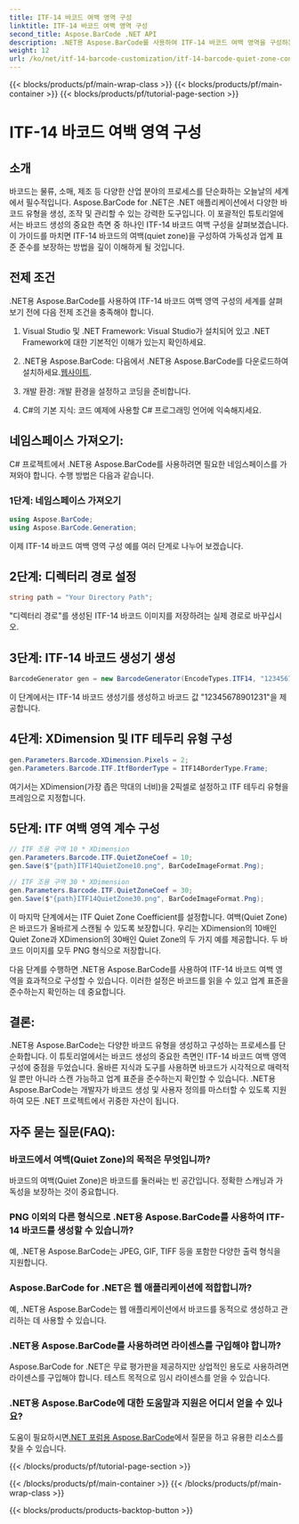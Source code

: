 ```yaml
---
title: ITF-14 바코드 여백 영역 구성
linktitle: ITF-14 바코드 여백 영역 구성
second_title: Aspose.BarCode .NET API
description: .NET용 Aspose.BarCode를 사용하여 ITF-14 바코드 여백 영역을 구성하는 방법을 알아보세요. 쉽게 가독성과 규정 준수를 보장합니다.
weight: 12
url: /ko/net/itf-14-barcode-customization/itf-14-barcode-quiet-zone-configuration/
---
```


{{< blocks/products/pf/main-wrap-class >}}
{{< blocks/products/pf/main-container >}}
{{< blocks/products/pf/tutorial-page-section >}}

# ITF-14 바코드 여백 영역 구성


## 소개

바코드는 물류, 소매, 제조 등 다양한 산업 분야의 프로세스를 단순화하는 오늘날의 세계에서 필수적입니다. Aspose.BarCode for .NET은 .NET 애플리케이션에서 다양한 바코드 유형을 생성, 조작 및 관리할 수 있는 강력한 도구입니다. 이 포괄적인 튜토리얼에서는 바코드 생성의 중요한 측면 중 하나인 ITF-14 바코드 여백 구성을 살펴보겠습니다. 이 가이드를 마치면 ITF-14 바코드의 여백(quiet zone)을 구성하여 가독성과 업계 표준 준수를 보장하는 방법을 깊이 이해하게 될 것입니다.

## 전제 조건

.NET용 Aspose.BarCode를 사용하여 ITF-14 바코드 여백 영역 구성의 세계를 살펴보기 전에 다음 전제 조건을 충족해야 합니다.

1. Visual Studio 및 .NET Framework: Visual Studio가 설치되어 있고 .NET Framework에 대한 기본적인 이해가 있는지 확인하세요.

2.  .NET용 Aspose.BarCode: 다음에서 .NET용 Aspose.BarCode를 다운로드하여 설치하세요.[웹사이트](https://releases.aspose.com/barcode/net/).

3. 개발 환경: 개발 환경을 설정하고 코딩을 준비합니다.

4. C#의 기본 지식: 코드 예제에 사용할 C# 프로그래밍 언어에 익숙해지세요.

## 네임스페이스 가져오기:

C# 프로젝트에서 .NET용 Aspose.BarCode를 사용하려면 필요한 네임스페이스를 가져와야 합니다. 수행 방법은 다음과 같습니다.

### 1단계: 네임스페이스 가져오기

```csharp
using Aspose.BarCode;
using Aspose.BarCode.Generation;
```

이제 ITF-14 바코드 여백 영역 구성 예를 여러 단계로 나누어 보겠습니다.

## 2단계: 디렉터리 경로 설정

```csharp
string path = "Your Directory Path";
```

"디렉터리 경로"를 생성된 ITF-14 바코드 이미지를 저장하려는 실제 경로로 바꾸십시오.

## 3단계: ITF-14 바코드 생성기 생성

```csharp
BarcodeGenerator gen = new BarcodeGenerator(EncodeTypes.ITF14, "12345678901231");
```

이 단계에서는 ITF-14 바코드 생성기를 생성하고 바코드 값 "12345678901231"을 제공합니다.

## 4단계: XDimension 및 ITF 테두리 유형 구성

```csharp
gen.Parameters.Barcode.XDimension.Pixels = 2;
gen.Parameters.Barcode.ITF.ItfBorderType = ITF14BorderType.Frame;
```

여기서는 XDimension(가장 좁은 막대의 너비)을 2픽셀로 설정하고 ITF 테두리 유형을 프레임으로 지정합니다.

## 5단계: ITF 여백 영역 계수 구성

```csharp
// ITF 조용 구역 10 * XDimension
gen.Parameters.Barcode.ITF.QuietZoneCoef = 10;
gen.Save($"{path}ITF14QuietZone10.png", BarCodeImageFormat.Png);

// ITF 조용 구역 30 * XDimension
gen.Parameters.Barcode.ITF.QuietZoneCoef = 30;
gen.Save($"{path}ITF14QuietZone30.png", BarCodeImageFormat.Png);
```

이 마지막 단계에서는 ITF Quiet Zone Coefficient를 설정합니다. 여백(Quiet Zone)은 바코드가 올바르게 스캔될 수 있도록 보장합니다. 우리는 XDimension의 10배인 Quiet Zone과 XDimension의 30배인 Quiet Zone의 두 가지 예를 제공합니다. 두 바코드 이미지를 모두 PNG 형식으로 저장합니다.

다음 단계를 수행하면 .NET용 Aspose.BarCode를 사용하여 ITF-14 바코드 여백 영역을 효과적으로 구성할 수 있습니다. 이러한 설정은 바코드를 읽을 수 있고 업계 표준을 준수하는지 확인하는 데 중요합니다.

## 결론:

.NET용 Aspose.BarCode는 다양한 바코드 유형을 생성하고 구성하는 프로세스를 단순화합니다. 이 튜토리얼에서는 바코드 생성의 중요한 측면인 ITF-14 바코드 여백 영역 구성에 중점을 두었습니다. 올바른 지식과 도구를 사용하면 바코드가 시각적으로 매력적일 뿐만 아니라 스캔 가능하고 업계 표준을 준수하는지 확인할 수 있습니다. .NET용 Aspose.BarCode는 개발자가 바코드 생성 및 사용자 정의를 마스터할 수 있도록 지원하여 모든 .NET 프로젝트에서 귀중한 자산이 됩니다.

## 자주 묻는 질문(FAQ):

### 바코드에서 여백(Quiet Zone)의 목적은 무엇입니까?
바코드의 여백(Quiet Zone)은 바코드를 둘러싸는 빈 공간입니다. 정확한 스캐닝과 가독성을 보장하는 것이 중요합니다.

### PNG 이외의 다른 형식으로 .NET용 Aspose.BarCode를 사용하여 ITF-14 바코드를 생성할 수 있습니까?
예, .NET용 Aspose.BarCode는 JPEG, GIF, TIFF 등을 포함한 다양한 출력 형식을 지원합니다.

### Aspose.BarCode for .NET은 웹 애플리케이션에 적합합니까?
예, .NET용 Aspose.BarCode는 웹 애플리케이션에서 바코드를 동적으로 생성하고 관리하는 데 사용할 수 있습니다.

### .NET용 Aspose.BarCode를 사용하려면 라이센스를 구입해야 합니까?
Aspose.BarCode for .NET은 무료 평가판을 제공하지만 상업적인 용도로 사용하려면 라이센스를 구입해야 합니다. 테스트 목적으로 임시 라이센스를 얻을 수 있습니다.

### .NET용 Aspose.BarCode에 대한 도움말과 지원은 어디서 얻을 수 있나요?
 도움이 필요하시면[.NET 포럼용 Aspose.BarCode](https://forum.aspose.com/c/barcode/13)에서 질문을 하고 유용한 리소스를 찾을 수 있습니다.


{{< /blocks/products/pf/tutorial-page-section >}}

{{< /blocks/products/pf/main-container >}}
{{< /blocks/products/pf/main-wrap-class >}}

{{< blocks/products/products-backtop-button >}}

